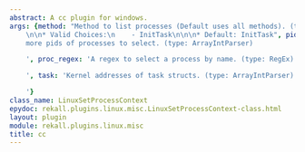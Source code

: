 ```yaml
---
abstract: A cc plugin for windows.
args: {method: "Method to list processes (Default uses all methods). (type: ChoiceArray)\n\
    \n\n* Valid Choices:\n    - InitTask\n\n\n* Default: InitTask", pids: 'One or
    more pids of processes to select. (type: ArrayIntParser)

    ', proc_regex: 'A regex to select a process by name. (type: RegEx)

    ', task: 'Kernel addresses of task structs. (type: ArrayIntParser)

    '}
class_name: LinuxSetProcessContext
epydoc: rekall.plugins.linux.misc.LinuxSetProcessContext-class.html
layout: plugin
module: rekall.plugins.linux.misc
title: cc
---
```

